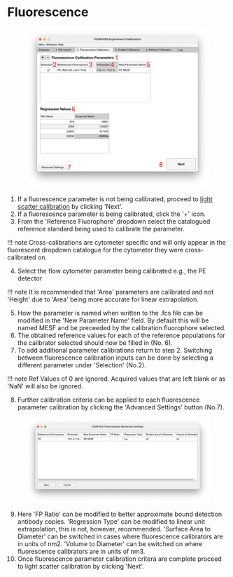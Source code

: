 # Fluorescence

<figure><img src="../../assets/ExpCalFLCal.png" alt=""><figcaption></figcaption></figure>

1. If a fluorescence parameter is not being calibrated, proceed to [light scatter calibration](../light-scatter.md) by clicking 'Next'.
2. If a fluorescence parameter is being calibrated, click the '+' icon.
3. From the 'Reference Fluorophore' dropdown select the catalogued reference standard being used to calibrate the parameter.

!!! note
    Cross-calibrations are cytometer specific and will only appear in the fluorescent dropdown catalogue for the cytometer they were cross-calibrated on.

4. Select the flow cytometer parameter being calibrated e.g., the PE detector

!!! note
    It is recommended that 'Area' parameters are calibrated and not 'Height' due to 'Area' being more accurate for linear extrapolation.

5. How the parameter is named when written to the .fcs file can be modified in the 'New Parameter Name' field. By default this will be named MESF and be preceeded by the calibration fluorophore selected.
6. The obtained reference values for each of the reference populations for the calibrator selected should now be filled in (No. 6).
7. To add additional parameter calibrations return to step 2. Switching between fluorescence calibration inputs can be done by selecting a different parameter under 'Selection' (No.2).

!!! note
    Ref Values of 0 are ignored. Acquired values that are left blank or as 'NaN' will also be ignored.

8. Further calibration criteria can be applied to each fluorescence parameter calibration by clicking the 'Advanced Settings' button (No.7).

<figure><img src="../../assets/ExpCalFLAdvanced.png" alt=""><figcaption></figcaption></figure>

9. Here 'FP Ratio' can be modified to better approximate bound detection antibody copies. 'Regression Type' can be modified to linear unit extrapolation, this is not, however, recommended. 'Surface Area to Diameter' can be switched in cases where fluorescence calibrators are in units of nm2. 'Volume to Diameter' can be switched on where fluorescence calibrators are in units of nm3.
10. Once fluorescence parameter calibration critera are complete proceed to light scatter calibration by clicking 'Next'.
